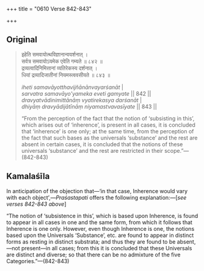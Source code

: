 +++
title = "0610 Verse 842-843"

+++
## Original 
>
> इहेति समवायोत्थविज्ञानान्वयर्शनात् ।  
> सर्वत्र समवायोऽयमेक एवेति गम्यते ॥ ८४२ ॥  
> द्रव्यत्वादिनिमित्तानां व्यतिरेकस्य दर्शनात् ।  
> धियां द्रव्यादिजातीनां नियमस्त्ववसीयते ॥ ८४३ ॥ 
>
> *iheti samavāyotthavijñānānvayarśanāt* \|  
> *sarvatra samavāyo'yameka eveti gamyate* \|\| 842 \|\|  
> *dravyatvādinimittānāṃ vyatirekasya darśanāt* \|  
> *dhiyāṃ dravyādijātīnāṃ niyamastvavasīyate* \|\| 843 \|\| 
>
> “From the perception of the fact that the notion of ‘subsisting in this’, which arises out of ‘inherence’, is present in all cases, it is concluded that ‘inherence’ is one only; at the same time, from the perception of the fact that such bases as the universals ‘substance’ and the rest are absent in certain cases, it is concluded that the notions of these universals ‘substance’ and the rest are restricted in their scope.”—(842-843)



## Kamalaśīla

In anticipation of the objection that—‘in that case, Inherence would vary with each object’,—*Praśastapati* offers the following explanation:—[*see verses 842-843 above*]

“The notion of ‘subsistence in this’, which is based upon Inherence, is found to appear in all cases in one and the same form, from which it follows that Inherence is one only. However, even though Inherence is one, the notions based upon the Universals ‘Substance’, etc. are found to appear in distinct forms as resting in distinct substrata; and thus they are found to be absent,—not present—in all cases; from this it is concluded that these Universals are distinct and diverse; so that there can be no admixture of the five Categories.”—(842-843)


